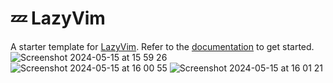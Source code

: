 # 💤 LazyVim

A starter template for [LazyVim](https://github.com/LazyVim/LazyVim).
Refer to the [documentation](https://lazyvim.github.io/installation) to get started.
![Screenshot 2024-05-15 at 15 59 26](https://github.com/b0kic4/LazyConfig/assets/123242253/3b61d1bf-4b29-49cc-b5ae-63555ab08306)
![Screenshot 2024-05-15 at 16 00 55](https://github.com/b0kic4/LazyConfig/assets/123242253/884e2b16-561c-44f3-8bef-565329fea922)
![Screenshot 2024-05-15 at 16 01 21](https://github.com/b0kic4/LazyConfig/assets/123242253/b9463822-d1fe-4761-9b13-9ca6e3045518)
